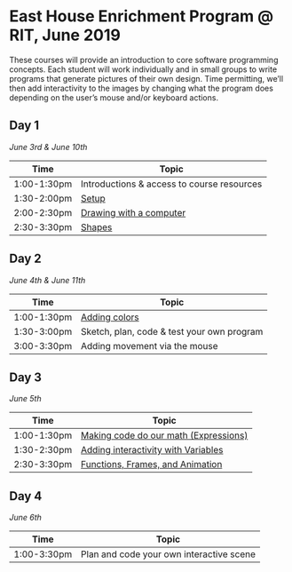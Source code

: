 # East House Enrichment Program @ RIT, June 2019
These courses will provide an introduction to core software programming concepts. Each student will work individually and in small groups to write programs that generate pictures of their own design. Time permitting, we’ll then add interactivity to the images by changing what the program does depending on the user’s mouse and/or keyboard actions.

## Day 1
*June 3rd & June 10th*

| Time       | Topic |
|------------|-------------------|
|1:00-1:30pm| Introductions & access to course resources |
|1:30-2:00pm| [Setup](topics/Setup.md) |
|2:00-2:30pm| [Drawing with a computer](topics/Drawing.md) | 
|2:30-3:30pm| [Shapes](topics/Shapes.md)|

## Day 2 
*June 4th & June 11th*

| Time       | Topic | 
|------------|-------------------|
|1:00-1:30pm| [Adding colors](topics/Colors.md) | 
|1:30-3:00pm| Sketch, plan, code & test your own program |
|3:00-3:30pm| Adding movement via the mouse |

## Day 3 
*June 5th*

| Time       | Topic | 
|------------|-------------------|
|1:00-1:30pm| [Making code do our math (Expressions)](topics/Expressions.md)|
|1:30-2:30pm| [Adding interactivity with Variables](topics/Variables.md)|
|2:30-3:30pm| [Functions, Frames, and Animation](topics/Variables.md)|

## Day 4 
*June 6th*

| Time       | Topic | 
|------------|-------------------|
|1:00-3:30pm| Plan and code your own interactive scene |

